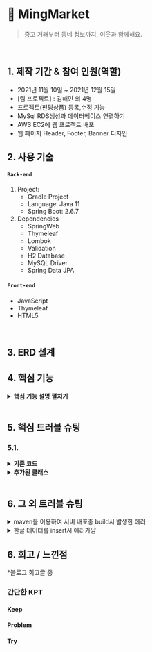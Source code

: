 # :pushpin: MingMarket
>중고 거래부터 동네 정보까지, 이웃과 함께해요.

</br>

## 1. 제작 기간 & 참여 인원(역할)
- 2021년 11월 10일 ~ 2021년 12월 15일
- [팀 프로젝트] : 김해민 외 4명
- 프로젝트(펀딩상품) 등록,수정 기능
- MySql RDS생성과 데이터베이스 연결하기
- AWS EC2에 웹  프로젝트 배포
- 웹 페이지 Header, Footer, Banner 디자인
  </br>

## 2. 사용 기술
#### `Back-end`
1. Project:
    - Gradle Project
    - Language: Java 11
    - Spring Boot: 2.6.7
2. Dependencies
    - SpringWeb
    - Thymeleaf
    - Lombok
    - Validation
    - H2 Database
    - MySQL Driver
    - Spring Data JPA
#### `Front-end`
- JavaScript
- Thymeleaf
- HTML5

</br>

## 3. ERD 설계

## 4. 핵심 기능
<details>
<summary><b>핵심 기능 설명 펼치기</b></summary>
<div markdown="1">

### 4.1. 전체 흐름
### 4.2. Controller
### 4.3. Service
### 4.4. Mapper
</div>
</details>

</br>

## 5. 핵심 트러블 슈팅
### 5.1.
<details>
<summary><b>기존 코드</b></summary>
<div markdown="1">

</div>
</details>

<details>
<summary><b>추가된 클래스</b></summary>
<div markdown="1">

</div>
</details>

</br>

## 6. 그 외 트러블 슈팅
<details>
<summary>maven을 이용하여 서버 배포중 build시 발생한 에러</summary>
<div markdown="1">

</div>
</details>

<details>
<summary>한글 데이터를 insert시 에러가남</summary>
<div markdown="1">

</div>
</details>

## 6. 회고 / 느낀점

*블로그 회고글 중
### 간단한 KPT
#### Keep

#### Problem

#### Try

